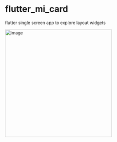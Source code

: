# flutter_mi_card

flutter single screen app to explore layout widgets

<img width="350" alt="image" src="https://user-images.githubusercontent.com/38187170/210161767-9e1178e0-4047-4204-b904-2fecea8b9545.png">
